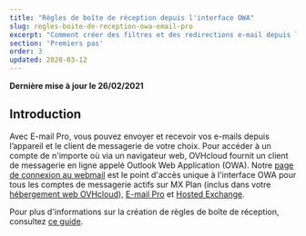 ```yaml
---
title: "Règles de boîte de réception depuis l'interface OWA"
slug: regles-boite-de-reception-owa-email-pro
excerpt: "Comment créer des filtres et des redirections e-mail depuis l'interface OWA"
section: 'Premiers pas'
order: 3
updated: 2020-03-12
---
```


**Dernière mise à jour le 26/02/2021**

## Introduction 

Avec E-mail Pro, vous pouvez envoyer et recevoir vos e-mails depuis l’appareil et le client de messagerie de votre choix. Pour accéder à un compte de n'importe où via un navigateur web, OVHcloud fournit un client de messagerie en ligne appelé Outlook Web Application (OWA). Notre [page de connexion au webmail](https://www.ovhcloud.com/fr/mail/) est le point d'accès unique à l'interface OWA pour tous les comptes de messagerie actifs sur MX Plan (inclus dans votre [hébergement web OVHcloud](https://www.ovhcloud.com/fr/web-hosting/)), [E-mail Pro](https://www.ovhcloud.com/fr/emails/email-pro/) et [Hosted Exchange](https://www.ovhcloud.com/fr/emails/hosted-exchange/).

Pour plus d'informations sur la création de règles de boîte de réception, consultez [ce guide](https://docs.ovh.com/fr/microsoft-collaborative-solutions/regles-boite-de-reception-owa/).